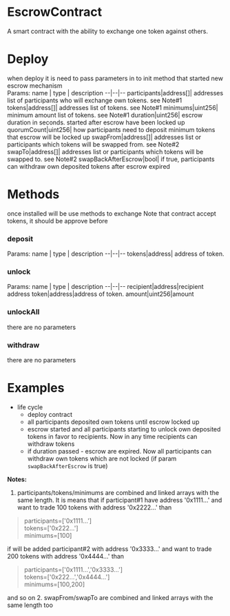 # EscrowContract
A smart contract with the ability to exchange one token against others.

# Deploy
when deploy it is need to pass parameters in to init method that started new escrow mechanism<br/>
Params:
name  | type | description
--|--|--
participants|address[]| addresses list of participants who will exchange own tokens. see Note#1
tokens|address[]| addresses list of tokens. see Note#1
minimums|uint256| minimum amount list of tokens. see Note#1
duration|uint256| escrow duration in seconds. started after escrow have been locked up
quorumCount|uint256| how participants need to deposit minimum tokens that escrow will be locked up
swapFrom|address[]| addresses list or participants which tokens will be swapped from. see Note#2
swapTo|address[]| addresses list or participants which tokens will be swapped to. see Note#2
swapBackAfterEscrow|bool| if true,  participants can withdraw own deposited tokens after escrow expired

# Methods
once installed will be use methods to exchange
Note that contract accept tokens, it should be approve before

### deposit<br/>
Params:
name  | type | description
--|--|--
tokens|address| address of token.

### unlock<br/>
Params:
name  | type | description
--|--|--
recipient|address|recipient address
token|address|address of token.
amount|uint256|amount

### unlockAll
there are no parameters

### withdraw
there are no parameters

# Examples
* life cycle 
    * deploy contract
    * all participants deposited own tokens until escrow locked up
    * escrow started and all participants starting to unlock own deposited tokens in favor to recipients. Now in any time recipients can withdraw tokens
    * if  duration passed - escrow are expired. Now all participants can withdraw own tokens which are not locked (if param `swapBackAfterEscrow` is true)
    
**Notes:**
1. participants/tokens/minimums are combined and linked arrays with the same length. 
It is means that if participant#1 have address '0x1111...' and want to trade 100 tokens with address '0x2222...'
than

> participants=['0x1111...']<br/>
tokens=['0x222...']<br/>
minimums=[100]<br/>


if will be added participant#2 with address '0x3333...' and want to trade 200 tokens with address '0x4444...'
than
> participants=['0x1111...','0x3333...']<br/>
tokens=['0x222...','0x4444...']<br/>
minimums=[100,200]<br/>

and so on
2. swapFrom/swapTo are combined and linked arrays with the same length too

